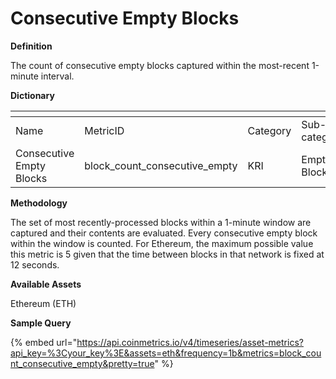 # Consecutive Empty Blocks

**Definition**

The count of consecutive empty blocks captured within the most-recent 1-minute interval.

**Dictionary**

<table data-header-hidden><thead><tr><th width="170"></th><th width="177"></th><th width="107"></th><th width="106"></th><th></th><th></th><th></th></tr></thead><tbody><tr><td>Name</td><td>MetricID</td><td>Category</td><td>Sub-category</td><td>Type</td><td>Unit</td><td>Interval</td></tr><tr><td>Consecutive Empty Blocks</td><td>block_count_consecutive_empty</td><td>KRI</td><td>Empty Blocks</td><td>Sum</td><td>Count of  Blocks</td><td>1b</td></tr></tbody></table>

**Methodology**

The set of most recently-processed blocks within a 1-minute window are captured and their contents are evaluated. Every consecutive empty block within the window is counted. For Ethereum, the maximum possible value this metric is 5 given that the time between blocks in that network is fixed at 12 seconds.

**Available Assets**

Ethereum (ETH)

**Sample Query**

{% embed url="https://api.coinmetrics.io/v4/timeseries/asset-metrics?api_key=%3Cyour_key%3E&assets=eth&frequency=1b&metrics=block_count_consecutive_empty&pretty=true" %}
